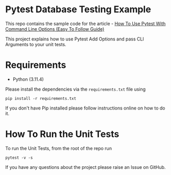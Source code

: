 # Pytest Database Testing Example

This repo contains the sample code for the article - [How To Use Pytest With Command Line Options (Easy To Follow Guide)](https://pytest-with-eric.com/pytest-advanced/pytest-addoption/) 

This project explains how to use Pytest Add Options and pass CLI Arguments to your unit tests.

# Requirements
* Python (3.11.4)

Please install the dependencies via the `requirements.txt` file using 
```commandline
pip install -r requirements.txt
```
If you don't have Pip installed please follow instructions online on how to do it.

# How To Run the Unit Tests
To run the Unit Tests, from the root of the repo run
```commandline
pytest -v -s
```

If you have any questions about the project please raise an Issue on GitHub. 